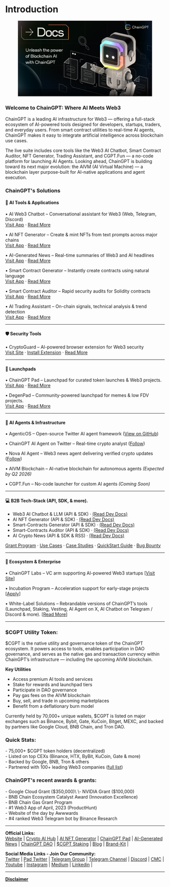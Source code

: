 # Introduction

<figure><img src=".gitbook/assets/9.png" alt=""><figcaption></figcaption></figure>

### **Welcome to ChainGPT: Where AI Meets Web3**

ChainGPT is a leading AI infrastructure for Web3 — offering a full-stack ecosystem of AI-powered tools designed for developers, startups, traders, and everyday users. From smart contract utilities to real-time AI agents, ChainGPT makes it easy to integrate artificial intelligence across blockchain use cases.

The live suite includes core tools like the Web3 AI Chatbot, Smart Contract Auditor, NFT Generator, Trading Assistant, and CGPT.Fun — a no-code platform for launching AI Agents. Looking ahead, ChainGPT is building toward its next major evolution: the AIVM (AI Virtual Machine) — a blockchain layer purpose-built for AI-native applications and agent execution.

### ChainGPT's Solutions

#### **🧠 AI Tools & Applications**

• AI Web3 Chatbot – Conversational assistant for Web3 (Web, Telegram, Discord)\
[Visit App](https://app.chaingpt.org) · [Read More](https://docs.chaingpt.org/the-ecosystem/ai-tools-and-applications/ai-chatbot)

• AI NFT Generator – Create & mint NFTs from text prompts across major chains\
[Visit App](https://nft.chaingpt.org) · [Read More](https://docs.chaingpt.org/the-ecosystem/ai-tools-and-applications/ai-nft-generator)

• AI-Generated News – Real-time summaries of Web3 and AI headlines\
[Visit App](https://app.chaingpt.org/news) · [Read More](https://docs.chaingpt.org/the-ecosystem/ai-tools-and-applications/ai-news)

• Smart Contract Generator – Instantly create contracts using natural language\
[Visit App](https://app.chaingpt.org/) · [Read More](https://docs.chaingpt.org/the-ecosystem/ai-tools-and-applications/smart-contract-generator)

• Smart Contract Auditor – Rapid security audits for Solidity contracts\
[Visit App](https://app.chaingpt.org/) · [Read More](https://docs.chaingpt.org/the-ecosystem/ai-tools-and-applications/smart-contract-auditor)

• AI Trading Assistant – On-chain signals, technical analysis & trend detection\
[Visit App](https://app.chaingpt.org/) · [Read More](https://docs.chaingpt.org/the-ecosystem/ai-tools-and-applications/ai-trading-assistant)

***

#### **🛡️ Security Tools**

• CryptoGuard – AI-powered browser extension for Web3 security\
[Visit Site](https://cryptoguard.ai/) · [Install Extension](https://chromewebstore.google.com/detail/cryptoguard-by-chaingpt-a/eegoohfobcaegoeoakafgiljckfiajhl) · [Read More](ai-tools-and-applications/cryptoguard-extension-your-web3-shield/)

***

#### 🚀 Launchpads

• ChainGPT Pad – Launchpad for curated token launches & Web3 projects.\
[Visit App](https://pad.chaingpt.org) · [Read More](our-ecosystem/chaingpt-pad/introduction-and-overview.md)

• DegenPad – Community-powered launchpad for memes & low FDV projects.\
[Visit App](https://degenpad.com) · [Read More](our-ecosystem/degenpad/)

***

#### **🧬 AI Agents & Infrastructure**

• AgenticOS – Open-source Twitter AI agent framework ([View on GitHub](https://github.com/ChainGPT-org/AgenticOS))

• ChainGPT AI Agent on Twitter – Real-time crypto analyst ([Follow](https://x.com/ChainGPTAI))

• Nova AI Agent – Web3 news agent delivering verified crypto updates ([Follow](https://x.com/ChainGPTAINews))

• AIVM Blockchain – AI-native blockchain for autonomous agents _(Expected by Q2 2026)_

• CGPT.Fun – No-code launcher for custom AI agents _(Coming Soon)_

***

#### :computer: B2B Tech-Stack (API, SDK, & more).

* Web3 AI Chatbot & LLM (API & SDK)  · [(Read Dev Docs)](dev-docs-b2b-saas-api-and-sdk/web3-ai-chatbot-and-llm-api-and-sdk/)
* AI NFT Generator (API & SDK)  · [(Read Dev Docs)](dev-docs-b2b-saas-api-and-sdk/ai-nft-generator-api-and-sdk/)
* Smart-Contracts Generator (API & SDK)  · [(Read Dev Docs)](dev-docs-b2b-saas-api-and-sdk/smart-contracts-generator-api-and-sdk/)
* Smart-Contracts Auditor (API & SDK)  · [(Read Dev Docs)](dev-docs-b2b-saas-api-and-sdk/smart-contracts-auditor-api-and-sdk/)
* AI Crypto News (API & SDK & RSS)  · [(Read Dev Docs)](dev-docs-b2b-saas-api-and-sdk/ai-crypto-news-api-and-sdk-and-rss/)

[Grant Program](dev-docs-b2b-saas-api-and-sdk/grant-program-and-co-marketing/) · [Use Cases](dev-docs-b2b-saas-api-and-sdk/use-cases-and-examples.md) · [Case Studies](dev-docs-b2b-saas-api-and-sdk/case-studies.md) · [QuickStart Guide](dev-docs-b2b-saas-api-and-sdk/global-quickstart-guide.md) · [Bug Bounty](bug-bounty.md)

***

#### **🧪 Ecosystem & Enterprise**

• ChainGPT Labs – VC arm supporting AI-powered Web3 startups \[[Visit Site](https://labs.chaingpt.org)]

• Incubation Program – Acceleration support for early-stage projects \[[Apply](https://labs.chaingpt.org)]

• White-Label Solutions – Rebrandable versions of ChainGPT’s tools (Launchpad, Staking, Vesting, AI Agent on X, AI Chatbot on Telegram / Discord & more). \[[Read More](misc/b2b-offerings/launchpad-whitelabel.md)]

***

### **$CGPT Utility Token:**

$CGPT is the native utility and governance token of the ChainGPT ecosystem. It powers access to tools, enables participation in DAO governance, and serves as the native gas and transaction currency within ChainGPT’s infrastructure — including the upcoming AIVM blockchain.

**Key Utilities**

* Access premium AI tools and services
* Stake for rewards and launchpad tiers
* Participate in DAO governance
* Pay gas fees on the AIVM blockchain
* Buy, sell, and trade in upcoming marketplaces
* Benefit from a deflationary burn model

Currently held by 70,000+ unique wallets, $CGPT is listed on major exchanges such as Binance, Bybit, Gate, KuCoin, Bitget, MEXC, and backed by partners like Google Cloud, BNB Chain, and Tron DAO.

### **Quick Stats:**

\- 75,000+ $CGPT token holders (decentralized)\
\- Listed on top CEXs (Binance, HTX, ByBit, KuCoin, Gate & more) \
\- Backed by Google, BNB, Tron & others\
\- Partnered with 100+ leading Web3 companies ([full list](https://www.chaingpt.org/#team))

### **ChainGPT's recent awards & grants:**

\- Google Cloud Grant ($350,000)\
\- NVIDIA Grant ($100,000)\
\- BNB Chain Ecosystem Catalyst Award (Innovation Excellence)\
\- BNB Chain Gas Grant Program\
\- #1 Web3 App of April, 2023 (ProductHunt)\
\- Website of the day by Awwwards\
\- #4 ranked Web3 Telegram bot by Binance Research

***

**Official Links:**\
[Website](https://www.chaingpt.org/) | [Crypto AI Hub](https://app.chaingpt.org/) | [AI NFT Generator](https://nft.chaingpt.org/) | [ChainGPT Pad](https://pad.chaingpt.org/) | [AI-Generated News](https://app.chaingpt.org/news) | [ChainGPT DAO](https://dao.chaingpt.org/) | [$CGPT Staking](https://staking.chaingpt.org/) | [Blog](https://www.chaingpt.org/blog) | [Brand-Kit](https://www.chaingpt.org/brand-kit) |&#x20;

**Social Media Links - Join Our Community:**\
[Twitter](https://twitter.com/Chain_GPT) | [Pad Twitter](https://twitter.com/chaingpt_pad) | [Telegram Group](https://t.me/chaingpt) | [Telegram Channel](https://t.me/chaingptnews) | [Discord](https://discord.gg/chaingpt) | [CMC](https://coinmarketcap.com/community/profile/ChainGPT/) | [Youtube](https://www.youtube.com/@ChainGPT) | [Instagram](https://instagram.com/ChainGPTAI) | [Medium](https://medium.com/@chaingpt) | [Linkedin](https://www.linkedin.com/company/chaingpt) |

***

[**Disclaimer**](misc/legal-docs/disclaimer.md)
